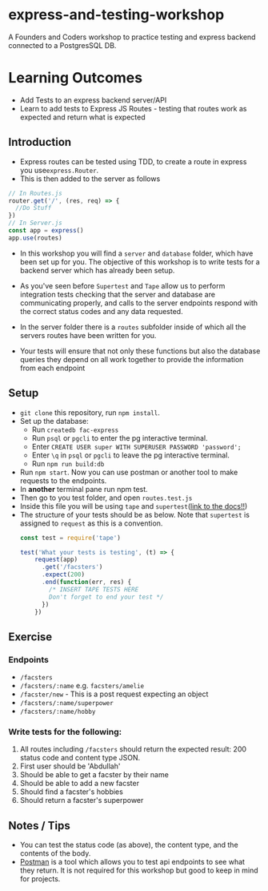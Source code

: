 # express-and-testing-workshop
A Founders and Coders workshop to practice testing and express backend connected to a PostgresSQL DB.

Learning Outcomes
==

* Add Tests to an express backend server/API
* Learn to add tests to Express JS Routes - testing that routes work as expected and return what is expected

## Introduction

* Express routes can be tested using TDD, to create a route in express you use`express.Router`.
* This is then added to the server as follows

```js
// In Routes.js
router.get('/', (res, req) => {
  //Do Stuff
})
// In Server.js
const app = express()
app.use(routes)
```

* In this workshop you will find a `server` and `database` folder, which have been set up for you. The objective of this workshop is to write tests for a backend server which has already been setup.

* As you've seen before `Supertest` and `Tape` allow us to perform integration tests checking that the server and database are communicating properly, and calls to the server endpoints respond with the correct status codes and any data requested.

* In the server folder there is a `routes` subfolder inside of which all the servers routes have been written for you.

* Your tests will ensure that not only these functions but also the database
  queries they depend on all work together to provide the information from each
  endpoint

## Setup
* `git clone` this repository, run `npm install`.
* Set up the database:
  * Run `createdb fac-express`
  * Run `psql` or `pgcli` to enter the pg interactive terminal.
  * Enter `CREATE USER super WITH SUPERUSER PASSWORD 'password';`
  * Enter `\q` in `psql` or `pgcli` to leave the pg interactive terminal.
  * Run `npm run build:db`
* Run `npm start`. Now you can use postman or another tool to make requests to the endpoints.
* In **another** terminal pane run npm test.
* Then go to you test folder, and open `routes.test.js`
* Inside this file you will be using `tape` and `supertest`([link to the docs!!](https://github.com/visionmedia/supertest))
* The structure of your tests should be as below. Note that ```supertest``` is assigned to ```request``` as this is a convention.
  ```js
  const test = require('tape')

  test('What your tests is testing', (t) => {
      request(app)
        .get('/facsters')
        .expect(200)
        .end(function(err, res) {
          /* INSERT TAPE TESTS HERE
          Don't forget to end your test */
        })
      })
  ```
  
## Exercise

### Endpoints

* `/facsters`
* `/facsters/:name` e.g. `facsters/amelie`
* `/facster/new` - This is a post request expecting an object
* `/facsters/:name/superpower`
* `/facsters/:name/hobby`

### Write tests for the following:

1. All routes including `/facsters` should return the expected result: 200 status code and content type JSON. 
2. First user should be 'Abdullah'
3. Should be able to get a facster by their name
4. Should be able to add a new facster
5. Should find a facster's hobbies
6. Should return a facster's superpower

## Notes / Tips
* You can test the status code (as above), the content type, and the contents of the body.
* [Postman](https://www.getpostman.com/) is a tool which allows you to test api endpoints to see what they return. It is not required for this workshop but good to keep in mind for projects.
